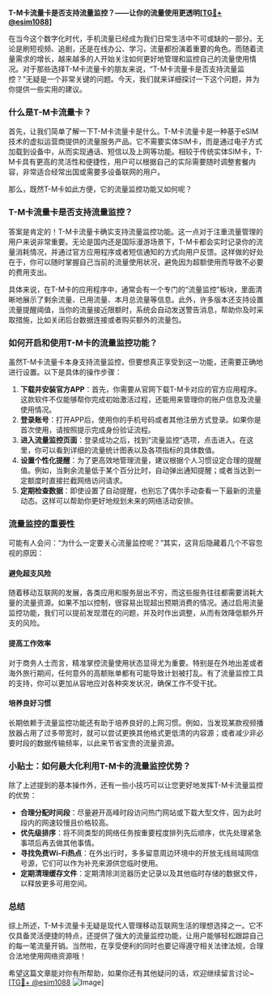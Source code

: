 **T-M卡流量卡是否支持流量监控？——让你的流量使用更透明[[TG💪+ @esim1088](https://t.me/s/esim1088)]**

在当今这个数字化时代，手机流量已经成为我们日常生活中不可或缺的一部分。无论是刷短视频、追剧，还是在线办公、学习，流量都扮演着重要的角色。而随着流量需求的增长，越来越多的人开始关注如何更好地管理和监控自己的流量使用情况。对于那些选择T-M卡流量卡的朋友来说，“T-M卡流量卡是否支持流量监控？”无疑是一个非常关键的问题。今天，我们就来详细探讨一下这个问题，并为你提供一些实用的建议。

### 什么是T-M卡流量卡？

首先，让我们简单了解一下T-M卡流量卡是什么。T-M卡流量卡是一种基于eSIM技术的虚拟运营商提供的流量服务产品。它不需要实体SIM卡，而是通过电子方式加载到设备中，从而实现通话、短信以及上网等功能。相较于传统实体SIM卡，T-M卡具有更高的灵活性和便捷性，用户可以根据自己的实际需要随时调整套餐内容，非常适合经常出国或需要多设备联网的用户。

那么，既然T-M卡如此方便，它的流量监控功能又如何呢？

### T-M卡流量卡是否支持流量监控？

答案是肯定的！T-M卡流量卡确实支持流量监控功能。这一点对于注重流量管理的用户来说非常重要。无论是国内还是国际漫游场景下，T-M卡都会实时记录你的流量消耗情况，并通过官方应用程序或者短信通知的方式向用户反馈。这样做的好处在于，你可以随时掌握自己当前的流量使用状况，避免因为超额使用而导致不必要的费用支出。

具体来说，在T-M卡的应用程序中，通常会有一个专门的“流量监控”板块，里面清晰地展示了剩余流量、已用流量、本月总流量等信息。此外，许多版本还支持设置流量提醒阈值，当你的流量接近限额时，系统会自动发送警告消息，帮助你及时采取措施，比如关闭后台数据连接或者购买额外的流量包。

### 如何开启和使用T-M卡的流量监控功能？

虽然T-M卡流量卡本身支持流量监控，但要想真正享受到这一功能，还需要正确地进行设置。以下是具体的操作步骤：

1. **下载并安装官方APP**：首先，你需要从官网下载T-M卡对应的官方应用程序。这款软件不仅能够帮你完成初始激活过程，还能用来管理你的账户信息及流量使用情况。
2. **登录账号**：打开APP后，使用你的手机号码或者其他注册方式登录。如果你是首次使用，请按照提示完成身份验证流程。
3. **进入流量监控页面**：登录成功之后，找到“流量监控”选项，点击进入。在这里，你可以看到详细的流量统计图表以及各项指标的具体数值。
4. **设置个性化提醒**：为了更高效地管理流量，建议根据个人习惯设定合理的提醒值。例如，当剩余流量低于某个百分比时，自动弹出通知提醒；或者当达到一定额度时直接拦截网络访问请求。
5. **定期检查数据**：即使设置了自动提醒，也别忘了偶尔手动查看一下最新的流量动态。这样可以帮助你更好地规划未来的网络活动安排。

### 流量监控的重要性

可能有人会问：“为什么一定要关心流量监控呢？”其实，这背后隐藏着几个不容忽视的原因：

#### 避免超支风险
随着移动互联网的发展，各类应用和服务层出不穷，而这些服务往往都需要消耗大量的流量资源。如果不加以控制，很容易出现超出预期消费的情况。通过启用流量监控功能，我们可以提前发现潜在的问题，并及时作出调整，从而有效降低额外开支的风险。

#### 提高工作效率
对于商务人士而言，精准掌控流量使用状态显得尤为重要。特别是在外地出差或者海外旅行期间，任何意外的高额账单都有可能导致计划被打乱。有了流量监控工具的支持，你可以更加从容地应对各种突发状况，确保工作不受干扰。

#### 培养良好习惯
长期依赖于流量监控功能还有助于培养良好的上网习惯。例如，当发现某款视频播放器占用了过多带宽时，就可以尝试更换其他格式更低清的内容源；或者减少非必要时段的数据传输频率，以此来节省宝贵的流量资源。

### 小贴士：如何最大化利用T-M卡的流量监控优势？

除了上述提到的基本操作外，还有一些小技巧可以让您更好地发挥T-M卡流量监控的优势：

- **合理分配时间段**：尽量避开高峰时段访问热门网站或下载大型文件，因为此时段内的网速较慢且价格较高。
- **优先级排序**：将不同类型的网络任务按重要程度排列先后顺序，优先处理紧急事项后再去做其他事情。
- **寻找免费Wi-Fi热点**：在外出行时，多多留意周边环境中的开放无线局域网信号源，它们可以作为补充来源供您临时使用。
- **定期清理缓存文件**：定期清除浏览器历史记录以及其他临时存储的数据文件，以释放更多可用空间。

### 总结

综上所述，T-M卡流量卡无疑是现代人管理移动互联网生活的理想选择之一。它不仅具备灵活便捷的特点，还提供了强大的流量监控功能，让用户能够轻松跟踪自己的每一笔流量开销。当然啦，在享受便利的同时也要记得遵守相关法律法规，合理合法地使用网络资源哦！

希望这篇文章能对你有所帮助，如果你还有其他疑问的话，欢迎继续留言讨论~ [[TG💪+ @esim1088](https://t.me/s/esim1088) ![Image](https://i.postimg.cc/4NQfJmqS/Snipaste-2025-05-13-00-14-12.png)]
